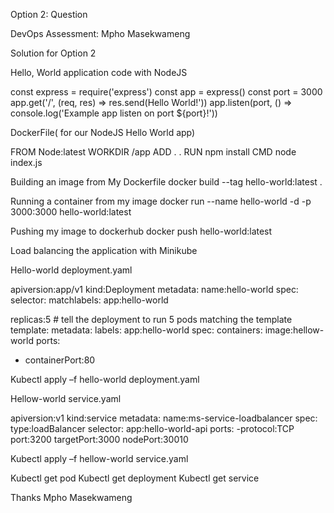 Option 2: Question

DevOps Assessment: Mpho Masekwameng

Solution for Option 2

Hello, World application code with NodeJS

const express = require('express')
const app = express()
const port = 3000
app.get('/', (req, res) => res.send(Hello World!'))
app.listen(port, () => console.log('Example app listen on port ${port}!'))


DockerFile( for our NodeJS Hello World app)

FROM Node:latest
WORKDIR /app
ADD . .
RUN npm install
CMD node index.js


Building an image from My Dockerfile
docker build --tag hello-world:latest .


Running a container from my image
docker run --name hello-world -d -p 3000:3000 hello-world:latest


Pushing my image to dockerhub
docker push hello-world:latest


Load balancing the application with Minikube

Hello-world deployment.yaml

apiversion:app/v1
kind:Deployment
metadata:
  name:hello-world
spec:
  selector:
    matchlabels:
      app:hello-world
      
replicas:5 # tell the deployment to run 5 pods matching the template
template:
  metadata:
    labels:
      app:hello-world
  spec:
    containers:
    image:hellow-world
    ports:
  - containerPort:80
  
  Kubectl apply –f hello-world deployment.yaml
  
  
  Hellow-world service.yaml
  
  apiversion:v1
kind:service
metadata:
  name:ms-service-loadbalancer
spec:
  type:loadBalancer
  selector:
    app:hello-world-api
  ports:
-protocol:TCP
 port:3200
 targetPort:3000
 nodePort:30010
 
 Kubectl apply –f hellow-world service.yaml
 
 
Kubectl get pod
Kubectl get deployment
Kubectl get service


Thanks
Mpho Masekwameng


